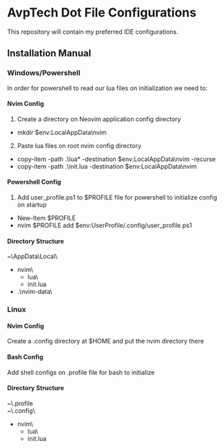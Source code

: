 # AvpTech Dot File Configurations
This repository will contain my preferred IDE configurations.

## Installation Manual

### Windows/Powershell 

In order for powershell to read our lua files on initialization we need to:

#### Nvim Config 
1. Create a directory on Neovim application config directory
- mkdir $env:LocalAppData\nvim 
2. Paste lua files on root nvim config directory 
- copy-item -path .\lua\* -destination $env:LocalAppData\nvim -recurse
- copy-item -path .\init.lua -destination $env:LocalAppData\nvim

#### Powershell Config 
1. Add user_profile.ps1 to $PROFILE file for powershell to initialize config on startup
- New-Item $PROFILE
- nvim $PROFILE add $env:UserProfile/.config/user_profile.ps1

#### Directory Structure
~\AppData\Local\
  - nvim\
    - lua\
    - init.lua
  - .\nvim-data\
      
### Linux 

#### Nvim Config
Create a .config directory at $HOME and put the nvim directory there

#### Bash Config
Add shell configs on .profile file for bash to initialize

#### Directory Structure
~\\.profile\
~\\.config\
  - nvim\
    - lua\
    - init.lua
    

